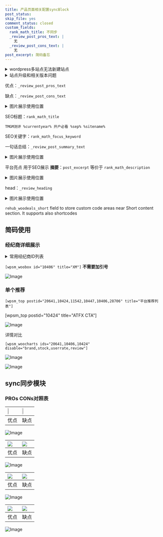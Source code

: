 ```yaml
---
title: 产品页面相关配置syncBlock
post_status: 
skip_file: yes
comment_status: closed
custom_fields:
  rank_math_title: 不同步
  _review_post_pros_text: |
    无
  _review_post_cons_text: |
    无
post_excerpt: 简码备忘
---
```

<details><summary>wordpress多站点无法新建站点</summary>

<li>和报错需要清理cookies一样的原因</li>
<li>wp-config.php里面<code>define( 'SUBDOMAIN_INSTALL', false );//子域名安装</code></li>
<li>新建子站点是用<code>define( 'SUBDOMAIN_INSTALL', true);//子域名安装</code> 完成以后，改成<code>false</code></li>
</details>

<details><summary>站点升级和相关版本问题</summary>

<p>wordpress：5.9.9
woocommerce：7.5.1
出现问题的地方：主题选项里面>><strong>Product layout >>compact style</strong></p>
<p>如何出现没有用过的字段 导致无法保存。先导出配置 然后进行修改，后面再次恢复即可。</p>
<p>出现部分字段无法显示时，需要返回默认布局后，对产品进行保存就好了。</p>
<p></p>
</details>

优点：`_review_post_pros_text`

缺点：`_review_post_cons_text`

<details><summary>图片展示使用位置</summary>

<img src="https://prod-files-secure.s3.us-west-2.amazonaws.com/39ed1227-6d7d-4570-be36-9ccd4a2c4241/f51d3d83-55d4-4bdf-9604-f37ec77ab556/Untitled.png?X-Amz-Algorithm=AWS4-HMAC-SHA256&X-Amz-Content-Sha256=UNSIGNED-PAYLOAD&X-Amz-Credential=ASIAZI2LB466267GLFRD%2F20250222%2Fus-west-2%2Fs3%2Faws4_request&X-Amz-Date=20250222T165518Z&X-Amz-Expires=3600&X-Amz-Security-Token=IQoJb3JpZ2luX2VjEMT%2F%2F%2F%2F%2F%2F%2F%2F%2F%2FwEaCXVzLXdlc3QtMiJHMEUCIQDQhAz8SGQNxt0cyjPKyUBFAsCQDW%2FvRGREBDakvKEa6QIgETStOMHLny60nD4FBc4s8IWcMdLLNHMOo4AyLhs3POAqiAQI7P%2F%2F%2F%2F%2F%2F%2F%2F%2F%2FARAAGgw2Mzc0MjMxODM4MDUiDNQI8O837o2zBOjFUyrcA8F0D%2FmFJFKo7qElcHuJyXcJ62Nf%2FjUnayKFkSRRq9BWKGPKvMsRz7%2Fl3an6e9Cthaa7p6mXZFu%2FfJWdQ6ffaPWZs6lUPxUBY3UA9caFINuJVQ5s7aSSrLpt7fFcYc71Gw2EJNH94G6fwCBRZdVF9xCYxuh%2B%2Bxu7NwoebiGnl%2FPIO4txADWgdOKZRtxKxo0CpKi8d6QfSTAzk4nuDpLC0%2B2QA7oETvKkeaWYSt6x4Xc1pW%2F%2BcWf3Ue3PZ1E2NCI0vRavDBbN5aFR%2FOnM9X8j%2F8OpIr0gyueelAv26b48rNv3fiMC9LK9%2FH%2BpsClFZuK9ZbZKZJ0fB18jkJfw%2BLi4M9y8TY7RA3bwmJTSlznB6zdcU206wROdpaqj%2F%2FyqoIep98LM7A47M8vC%2FH6VCVonWoHZfkp3LCQ0BfHWrqEg4JWDBB94E51JOn8YoyniurpAkltpSwrPh9AGx5HZptAq6hOVtAuAsdDwQG7Avs0yjANoDUKEKG6TUDj2eCKNns%2BrDyx6Nd%2FgFkqEXeEGniiJ7fIZJokD2vNCZOmtX9ID8tWMMwoCWDYhvF99hAt9HuqK%2BBC4FqGUxbkSq1VVPEuo3oBFYrkHIMEkNKSWnEqt%2FywMEOqwPTPmB6cN9PFQMNrm5r0GOqUBgBpj0CFRJwzPI3BI8B3xKmQMP4K8aII7%2FlaL7QEaH3c%2BIoO352l4Bw57VZWOxea4Q242yAWZVAg94F4uJNRxXwStXcrpHohVpBRgFGMDDwMZqOKtlmUjJ%2FSCh%2FKYJmTvNrzVJofIQyHMvb1yjR1zsvaW8I16iYfQWYIquq69Ai2bO7LCcZTyeaJpAecedykjY9kUJF361OIcVNKuIy9Xcns24JlW&X-Amz-Signature=89a41bb15ab2a392f69d12f1e8f6bfa0924c2bf0f0b6d8a1ffbf972c9c655e60&X-Amz-SignedHeaders=host&x-id=GetObject" alt="Image">
</details>

SEO标题：`rank_math_title`

`TMGM测评 %currentyear% 开户必看 %sep% %sitename%`

SEO关键字：`rank_math_focus_keyword`

一句话总结：`_review_post_summary_text`

<details><summary>图片展示使用位置</summary>

<img src="https://prod-files-secure.s3.us-west-2.amazonaws.com/39ed1227-6d7d-4570-be36-9ccd4a2c4241/4b96a922-296c-4f4e-8630-d1c870cbce01/Untitled.png?X-Amz-Algorithm=AWS4-HMAC-SHA256&X-Amz-Content-Sha256=UNSIGNED-PAYLOAD&X-Amz-Credential=ASIAZI2LB4663ESWEQ6F%2F20250222%2Fus-west-2%2Fs3%2Faws4_request&X-Amz-Date=20250222T165518Z&X-Amz-Expires=3600&X-Amz-Security-Token=IQoJb3JpZ2luX2VjEMT%2F%2F%2F%2F%2F%2F%2F%2F%2F%2FwEaCXVzLXdlc3QtMiJHMEUCIQDw642D7y719PuclwofaZ%2FOK0CM0TGcm5Yw%2F449gFfZXQIgDkOWon9h0Yg38c9BWDBWwJ7IEXdv40%2BfmasEgKc6ICgqiAQI7P%2F%2F%2F%2F%2F%2F%2F%2F%2F%2FARAAGgw2Mzc0MjMxODM4MDUiDHkrUjcM2KdY4c8dICrcAyxEiebvua5uy8QAgfOC42eIkrxz6v%2FI0vI8f76hKAsBD%2BNo1t2ghI6c5QvW1HLzYkuzmpfXGEx4G%2Fn23YuZtEfJfAZgP%2B3hsXhAYqOcogLBRIeGRQHTK8T9XAmkztxHSS%2BwmBFVUzCDvel8swM6b35RicNyrBKhohHKDe10BtleFbepX4YHuwOluXSfzQeRgo6I1KqmziWGdiqzjWQDQivdyNVaChhfLNWqr7BRRWXlsqmDJmMe63UmOOg%2BEcv3MBtiMy%2FQWiG%2F4q4HCkTuzk%2Bx2E7CcQZV1JkccEMYsMB5h89shZjWp21q%2BKYl7Nc0WRz3nacFgpA7MwHF2d3WLtBzHi3ZkSj%2Fa0GCvklbHvZ1pxfID4nstL5en0YEt4QygOkQwAbT8LBg0JpFAsCDIojHC2l%2FKUCCGKYJcGFOkmo%2BePE1bzpFXrmwmROeXg%2FObWS1csmUU6ABN9Kp6lswvkWNbvPsEvx%2Fav9HAVFpv2mnMAx0BFLJ8kzgCHwYmB5VQ2LMWiYb%2F92o0RSEREnI00Lq7FbGWCInhOVabepcx8elp0s%2FqIyLNvGlBIHsgmFnge2%2FG7T9sJ66vqHkHjIiOoG9v6eu%2BhMYe4%2B0J2QfIJbvMT9eGhpRO32WR%2FdRMJbm5r0GOqUBZyh1dXxdezdmFRE87UXh4c4TXLn7lKg7%2BvmDj16eDt1R%2F7SKgHOiLIXKLXKv%2FfltiF5Vmhqz9oxxtpLSIzn%2FzUH5neKV%2BE9oCUDQE5jQx6pDOltNs8VFV1Ot4SwApD2aYWj6xIiWnuCZKwkD5VzKq7cGgRW5zXEtI2cAnAKtGwu5KdGxTPGI7dzTKPWjKaY3eWGekigtUK%2FTi84ND0ReK3rcHB2c&X-Amz-Signature=ba586504a6b01e2f5ce93c6eb5e3376b7625a3bb3b2644baea5877fb77eeb16a&X-Amz-SignedHeaders=host&x-id=GetObject" alt="Image">
</details>

平台亮点 用于SEO展示 **摘要**：`post_excerpt`  等价于 `rank_math_description`

<details><summary>图片展示使用位置</summary>

<img src="https://prod-files-secure.s3.us-west-2.amazonaws.com/39ed1227-6d7d-4570-be36-9ccd4a2c4241/1ee11f63-b60a-4dfe-a7a7-d58ff23b5d88/Untitled.png?X-Amz-Algorithm=AWS4-HMAC-SHA256&X-Amz-Content-Sha256=UNSIGNED-PAYLOAD&X-Amz-Credential=ASIAZI2LB4665YOZOGEZ%2F20250222%2Fus-west-2%2Fs3%2Faws4_request&X-Amz-Date=20250222T165519Z&X-Amz-Expires=3600&X-Amz-Security-Token=IQoJb3JpZ2luX2VjEMT%2F%2F%2F%2F%2F%2F%2F%2F%2F%2FwEaCXVzLXdlc3QtMiJHMEUCIHiDtgsjpqQXAvxeNqKNBDNq5RdwG1WXMDAzQAkk6VxUAiEAunRDOsUH3f5jj87D8E05PT9C1ewHDp1tga5jHxCzoTIqiAQI7P%2F%2F%2F%2F%2F%2F%2F%2F%2F%2FARAAGgw2Mzc0MjMxODM4MDUiDLcXrXEIpx8rZtC9xyrcA2M65Svc159b2D2Yc8Kljf5dg9ENjN1Vz%2FVN0gFMpzxgCAsxCzluc7BjwR7yIrFXHpkYAwrOdAqdqmYhiF4d%2BaLoq1rSy1N4I4a07lXORmWgCAHPd0kPSWkex9NPFWrfyDc6Sho5LjUDu6T22rPRdBF%2FHxO3ry2eTGBBhvGlFDISxPpGkhL%2FTJU40txOLtgqsj0KI3sZf54yDVvur032LQINAa9jzHPiq5pOBXZ4JBa%2Fnb4wbOUNUjOj%2Bp5s5CtTPiNqwgVKgbiQwtXh5wivfDhy0%2BDWxD9lKuZXMy5M9LsVwkvUVBb5NMHw1XYQvj%2B%2FfWZabvhlBCph51VoPCc%2FqQ%2FAhY%2BAQSaGKxakV4jS9%2Bd4uG1fl%2F26ft0CiFz73kQLnwXYvbBhJQVDw5jwNsUQhOOwhZOVxmLrkEKFbwzLknetG3mMC5w685DjtJ5G1PYA15Uf6%2B3PbXO58dLWPBoZHLnyyHB4L12CLfd1pMij1I5YgGGYmQrA1Cf%2BOE2LdnrqSmxlr%2FTXslJXszBELubyoSCCrnBa%2Fs%2BbJdVsD%2F18vyk12em3AZJo1lGH0s1sruiZ6W9KLMqbiNiY44aOYWS%2B7Nx32phLDb8E%2F1SJ2Nsp6%2B4sTp9d1ExiDEXKtDj7MMnm5r0GOqUBXChsdNxmg8C53juN6jYCTkKQgdC7YuWy%2BgexCIxf%2ByXUZicghP19l04zwQXCuGtLgneaY3PPdoylbAh8pw0DFo7UWA3mNXkQ8kB%2BgJq84kZLmsy35dN7tQjso0yM3kzEKNVmAxaH2Ir%2BgBBSDI12221mLKCUh4MzlikkL8WMm1zTHVFiZa3cy%2Fi2cOCBp0f7dxL8wCS3gZyrPPxR6faLt2KRYzTA&X-Amz-Signature=4092bf90e774c31dd0cf634fcf55002ea740fd106902e8be514208f21ca0e2f9&X-Amz-SignedHeaders=host&x-id=GetObject" alt="Image">
<img src="https://prod-files-secure.s3.us-west-2.amazonaws.com/39ed1227-6d7d-4570-be36-9ccd4a2c4241/ad4118b5-78d8-4fbe-801e-3b29b5d99c01/Untitled.png?X-Amz-Algorithm=AWS4-HMAC-SHA256&X-Amz-Content-Sha256=UNSIGNED-PAYLOAD&X-Amz-Credential=ASIAZI2LB4665YOZOGEZ%2F20250222%2Fus-west-2%2Fs3%2Faws4_request&X-Amz-Date=20250222T165519Z&X-Amz-Expires=3600&X-Amz-Security-Token=IQoJb3JpZ2luX2VjEMT%2F%2F%2F%2F%2F%2F%2F%2F%2F%2FwEaCXVzLXdlc3QtMiJHMEUCIHiDtgsjpqQXAvxeNqKNBDNq5RdwG1WXMDAzQAkk6VxUAiEAunRDOsUH3f5jj87D8E05PT9C1ewHDp1tga5jHxCzoTIqiAQI7P%2F%2F%2F%2F%2F%2F%2F%2F%2F%2FARAAGgw2Mzc0MjMxODM4MDUiDLcXrXEIpx8rZtC9xyrcA2M65Svc159b2D2Yc8Kljf5dg9ENjN1Vz%2FVN0gFMpzxgCAsxCzluc7BjwR7yIrFXHpkYAwrOdAqdqmYhiF4d%2BaLoq1rSy1N4I4a07lXORmWgCAHPd0kPSWkex9NPFWrfyDc6Sho5LjUDu6T22rPRdBF%2FHxO3ry2eTGBBhvGlFDISxPpGkhL%2FTJU40txOLtgqsj0KI3sZf54yDVvur032LQINAa9jzHPiq5pOBXZ4JBa%2Fnb4wbOUNUjOj%2Bp5s5CtTPiNqwgVKgbiQwtXh5wivfDhy0%2BDWxD9lKuZXMy5M9LsVwkvUVBb5NMHw1XYQvj%2B%2FfWZabvhlBCph51VoPCc%2FqQ%2FAhY%2BAQSaGKxakV4jS9%2Bd4uG1fl%2F26ft0CiFz73kQLnwXYvbBhJQVDw5jwNsUQhOOwhZOVxmLrkEKFbwzLknetG3mMC5w685DjtJ5G1PYA15Uf6%2B3PbXO58dLWPBoZHLnyyHB4L12CLfd1pMij1I5YgGGYmQrA1Cf%2BOE2LdnrqSmxlr%2FTXslJXszBELubyoSCCrnBa%2Fs%2BbJdVsD%2F18vyk12em3AZJo1lGH0s1sruiZ6W9KLMqbiNiY44aOYWS%2B7Nx32phLDb8E%2F1SJ2Nsp6%2B4sTp9d1ExiDEXKtDj7MMnm5r0GOqUBXChsdNxmg8C53juN6jYCTkKQgdC7YuWy%2BgexCIxf%2ByXUZicghP19l04zwQXCuGtLgneaY3PPdoylbAh8pw0DFo7UWA3mNXkQ8kB%2BgJq84kZLmsy35dN7tQjso0yM3kzEKNVmAxaH2Ir%2BgBBSDI12221mLKCUh4MzlikkL8WMm1zTHVFiZa3cy%2Fi2cOCBp0f7dxL8wCS3gZyrPPxR6faLt2KRYzTA&X-Amz-Signature=3c130354bde6e81038c353f1d467a94d92b4afcf716395426b969ea49e5edd6c&X-Amz-SignedHeaders=host&x-id=GetObject" alt="Image">
<img src="https://prod-files-secure.s3.us-west-2.amazonaws.com/39ed1227-6d7d-4570-be36-9ccd4a2c4241/a38cf7c9-a79c-4b64-9e94-13589fe0758b/Untitled.png?X-Amz-Algorithm=AWS4-HMAC-SHA256&X-Amz-Content-Sha256=UNSIGNED-PAYLOAD&X-Amz-Credential=ASIAZI2LB4665YOZOGEZ%2F20250222%2Fus-west-2%2Fs3%2Faws4_request&X-Amz-Date=20250222T165519Z&X-Amz-Expires=3600&X-Amz-Security-Token=IQoJb3JpZ2luX2VjEMT%2F%2F%2F%2F%2F%2F%2F%2F%2F%2FwEaCXVzLXdlc3QtMiJHMEUCIHiDtgsjpqQXAvxeNqKNBDNq5RdwG1WXMDAzQAkk6VxUAiEAunRDOsUH3f5jj87D8E05PT9C1ewHDp1tga5jHxCzoTIqiAQI7P%2F%2F%2F%2F%2F%2F%2F%2F%2F%2FARAAGgw2Mzc0MjMxODM4MDUiDLcXrXEIpx8rZtC9xyrcA2M65Svc159b2D2Yc8Kljf5dg9ENjN1Vz%2FVN0gFMpzxgCAsxCzluc7BjwR7yIrFXHpkYAwrOdAqdqmYhiF4d%2BaLoq1rSy1N4I4a07lXORmWgCAHPd0kPSWkex9NPFWrfyDc6Sho5LjUDu6T22rPRdBF%2FHxO3ry2eTGBBhvGlFDISxPpGkhL%2FTJU40txOLtgqsj0KI3sZf54yDVvur032LQINAa9jzHPiq5pOBXZ4JBa%2Fnb4wbOUNUjOj%2Bp5s5CtTPiNqwgVKgbiQwtXh5wivfDhy0%2BDWxD9lKuZXMy5M9LsVwkvUVBb5NMHw1XYQvj%2B%2FfWZabvhlBCph51VoPCc%2FqQ%2FAhY%2BAQSaGKxakV4jS9%2Bd4uG1fl%2F26ft0CiFz73kQLnwXYvbBhJQVDw5jwNsUQhOOwhZOVxmLrkEKFbwzLknetG3mMC5w685DjtJ5G1PYA15Uf6%2B3PbXO58dLWPBoZHLnyyHB4L12CLfd1pMij1I5YgGGYmQrA1Cf%2BOE2LdnrqSmxlr%2FTXslJXszBELubyoSCCrnBa%2Fs%2BbJdVsD%2F18vyk12em3AZJo1lGH0s1sruiZ6W9KLMqbiNiY44aOYWS%2B7Nx32phLDb8E%2F1SJ2Nsp6%2B4sTp9d1ExiDEXKtDj7MMnm5r0GOqUBXChsdNxmg8C53juN6jYCTkKQgdC7YuWy%2BgexCIxf%2ByXUZicghP19l04zwQXCuGtLgneaY3PPdoylbAh8pw0DFo7UWA3mNXkQ8kB%2BgJq84kZLmsy35dN7tQjso0yM3kzEKNVmAxaH2Ir%2BgBBSDI12221mLKCUh4MzlikkL8WMm1zTHVFiZa3cy%2Fi2cOCBp0f7dxL8wCS3gZyrPPxR6faLt2KRYzTA&X-Amz-Signature=b5b22f332457b753abe09dc1930318ea2f80068ef12d6d722ff72d75e8b736e0&X-Amz-SignedHeaders=host&x-id=GetObject" alt="Image">
<img src="https://prod-files-secure.s3.us-west-2.amazonaws.com/39ed1227-6d7d-4570-be36-9ccd4a2c4241/7da6fc1e-d2ac-42ae-8c75-cb5749aa18f6/Untitled.png?X-Amz-Algorithm=AWS4-HMAC-SHA256&X-Amz-Content-Sha256=UNSIGNED-PAYLOAD&X-Amz-Credential=ASIAZI2LB4665YOZOGEZ%2F20250222%2Fus-west-2%2Fs3%2Faws4_request&X-Amz-Date=20250222T165519Z&X-Amz-Expires=3600&X-Amz-Security-Token=IQoJb3JpZ2luX2VjEMT%2F%2F%2F%2F%2F%2F%2F%2F%2F%2FwEaCXVzLXdlc3QtMiJHMEUCIHiDtgsjpqQXAvxeNqKNBDNq5RdwG1WXMDAzQAkk6VxUAiEAunRDOsUH3f5jj87D8E05PT9C1ewHDp1tga5jHxCzoTIqiAQI7P%2F%2F%2F%2F%2F%2F%2F%2F%2F%2FARAAGgw2Mzc0MjMxODM4MDUiDLcXrXEIpx8rZtC9xyrcA2M65Svc159b2D2Yc8Kljf5dg9ENjN1Vz%2FVN0gFMpzxgCAsxCzluc7BjwR7yIrFXHpkYAwrOdAqdqmYhiF4d%2BaLoq1rSy1N4I4a07lXORmWgCAHPd0kPSWkex9NPFWrfyDc6Sho5LjUDu6T22rPRdBF%2FHxO3ry2eTGBBhvGlFDISxPpGkhL%2FTJU40txOLtgqsj0KI3sZf54yDVvur032LQINAa9jzHPiq5pOBXZ4JBa%2Fnb4wbOUNUjOj%2Bp5s5CtTPiNqwgVKgbiQwtXh5wivfDhy0%2BDWxD9lKuZXMy5M9LsVwkvUVBb5NMHw1XYQvj%2B%2FfWZabvhlBCph51VoPCc%2FqQ%2FAhY%2BAQSaGKxakV4jS9%2Bd4uG1fl%2F26ft0CiFz73kQLnwXYvbBhJQVDw5jwNsUQhOOwhZOVxmLrkEKFbwzLknetG3mMC5w685DjtJ5G1PYA15Uf6%2B3PbXO58dLWPBoZHLnyyHB4L12CLfd1pMij1I5YgGGYmQrA1Cf%2BOE2LdnrqSmxlr%2FTXslJXszBELubyoSCCrnBa%2Fs%2BbJdVsD%2F18vyk12em3AZJo1lGH0s1sruiZ6W9KLMqbiNiY44aOYWS%2B7Nx32phLDb8E%2F1SJ2Nsp6%2B4sTp9d1ExiDEXKtDj7MMnm5r0GOqUBXChsdNxmg8C53juN6jYCTkKQgdC7YuWy%2BgexCIxf%2ByXUZicghP19l04zwQXCuGtLgneaY3PPdoylbAh8pw0DFo7UWA3mNXkQ8kB%2BgJq84kZLmsy35dN7tQjso0yM3kzEKNVmAxaH2Ir%2BgBBSDI12221mLKCUh4MzlikkL8WMm1zTHVFiZa3cy%2Fi2cOCBp0f7dxL8wCS3gZyrPPxR6faLt2KRYzTA&X-Amz-Signature=2eef5df23baa5dde521c232f0941e34033ab8987b3fa8038fc1f7881ce0ea9fc&X-Amz-SignedHeaders=host&x-id=GetObject" alt="Image">
<img src="https://prod-files-secure.s3.us-west-2.amazonaws.com/39ed1227-6d7d-4570-be36-9ccd4a2c4241/7e97f40a-eaee-47f5-b2f9-475f96808fa7/Untitled.png?X-Amz-Algorithm=AWS4-HMAC-SHA256&X-Amz-Content-Sha256=UNSIGNED-PAYLOAD&X-Amz-Credential=ASIAZI2LB4665YOZOGEZ%2F20250222%2Fus-west-2%2Fs3%2Faws4_request&X-Amz-Date=20250222T165519Z&X-Amz-Expires=3600&X-Amz-Security-Token=IQoJb3JpZ2luX2VjEMT%2F%2F%2F%2F%2F%2F%2F%2F%2F%2FwEaCXVzLXdlc3QtMiJHMEUCIHiDtgsjpqQXAvxeNqKNBDNq5RdwG1WXMDAzQAkk6VxUAiEAunRDOsUH3f5jj87D8E05PT9C1ewHDp1tga5jHxCzoTIqiAQI7P%2F%2F%2F%2F%2F%2F%2F%2F%2F%2FARAAGgw2Mzc0MjMxODM4MDUiDLcXrXEIpx8rZtC9xyrcA2M65Svc159b2D2Yc8Kljf5dg9ENjN1Vz%2FVN0gFMpzxgCAsxCzluc7BjwR7yIrFXHpkYAwrOdAqdqmYhiF4d%2BaLoq1rSy1N4I4a07lXORmWgCAHPd0kPSWkex9NPFWrfyDc6Sho5LjUDu6T22rPRdBF%2FHxO3ry2eTGBBhvGlFDISxPpGkhL%2FTJU40txOLtgqsj0KI3sZf54yDVvur032LQINAa9jzHPiq5pOBXZ4JBa%2Fnb4wbOUNUjOj%2Bp5s5CtTPiNqwgVKgbiQwtXh5wivfDhy0%2BDWxD9lKuZXMy5M9LsVwkvUVBb5NMHw1XYQvj%2B%2FfWZabvhlBCph51VoPCc%2FqQ%2FAhY%2BAQSaGKxakV4jS9%2Bd4uG1fl%2F26ft0CiFz73kQLnwXYvbBhJQVDw5jwNsUQhOOwhZOVxmLrkEKFbwzLknetG3mMC5w685DjtJ5G1PYA15Uf6%2B3PbXO58dLWPBoZHLnyyHB4L12CLfd1pMij1I5YgGGYmQrA1Cf%2BOE2LdnrqSmxlr%2FTXslJXszBELubyoSCCrnBa%2Fs%2BbJdVsD%2F18vyk12em3AZJo1lGH0s1sruiZ6W9KLMqbiNiY44aOYWS%2B7Nx32phLDb8E%2F1SJ2Nsp6%2B4sTp9d1ExiDEXKtDj7MMnm5r0GOqUBXChsdNxmg8C53juN6jYCTkKQgdC7YuWy%2BgexCIxf%2ByXUZicghP19l04zwQXCuGtLgneaY3PPdoylbAh8pw0DFo7UWA3mNXkQ8kB%2BgJq84kZLmsy35dN7tQjso0yM3kzEKNVmAxaH2Ir%2BgBBSDI12221mLKCUh4MzlikkL8WMm1zTHVFiZa3cy%2Fi2cOCBp0f7dxL8wCS3gZyrPPxR6faLt2KRYzTA&X-Amz-Signature=de723ab4b3faea06f1a09e0556c253bc94866d31b727430d9fe7e6d88dd44efe&X-Amz-SignedHeaders=host&x-id=GetObject" alt="Image">
</details>

head：`_review_heading`

<details><summary>图片展示使用位置</summary>

<img src="https://prod-files-secure.s3.us-west-2.amazonaws.com/39ed1227-6d7d-4570-be36-9ccd4a2c4241/3a4650ad-9887-415c-889a-edd51fa54f27/Untitled.png?X-Amz-Algorithm=AWS4-HMAC-SHA256&X-Amz-Content-Sha256=UNSIGNED-PAYLOAD&X-Amz-Credential=ASIAZI2LB46653VFDYM6%2F20250222%2Fus-west-2%2Fs3%2Faws4_request&X-Amz-Date=20250222T165519Z&X-Amz-Expires=3600&X-Amz-Security-Token=IQoJb3JpZ2luX2VjEMT%2F%2F%2F%2F%2F%2F%2F%2F%2F%2FwEaCXVzLXdlc3QtMiJGMEQCIFQB27xHL2KOglT%2BPG5pyRGvNEn%2FLW95PW4yLnwHia08AiBpZ7JgV9I7qR6yMwg2LFtniKjlUcgX8DYX2b28x6tZDSqIBAjs%2F%2F%2F%2F%2F%2F%2F%2F%2F%2F8BEAAaDDYzNzQyMzE4MzgwNSIM85%2F%2F%2FDje6nHi30LxKtwDY8y5qGLbabSFINNQIAp6VYa9fojeRitFm4XFpsByBLuEZ%2FSAqR%2BVFYQkuglJ%2BxteFpOQ%2F4eaSmbRYeY%2F7%2Boq15rJUISNx35PYDssgPi9vqc7nBXn6k8ocQC1FFMpK4sFMc7emungp6kQbVXoDpZuzlNoF4D8BpcWocSGvDgJ47kHl4JyviuOYXRljl69RTbqb1vQm5JBV0KT16z1ggqmULTOpkQzFDOWc%2BXB2XlSKB1xZIz%2FAJIbBTTeOQs5H9XXG17XH7Ohealdp6%2FOndlIuo2LP%2F4Bn4lUcrK9a2tv8d0V9R0Elc3U%2FtwVK0C%2BT8OIRZRFN3nL8J9YRXa%2BgIQJLRSlFy1MejkxRWxyZ7fTh2x4WeggucVxNcCTdjID6b86UUnc6KJXwwfhbS%2F9AZ%2BaMOl11wwEossTzSuqat5yMpFkn8zpuwENsoDXjrPLQTJ%2BvX7NuUzwLm1UbQr6zNTuZmXmpq0bAjXH7kA4LWUd642k0Fol8PNUDGtMoK%2Bdxn3lU7qNNJdc2HmH1OahY3lbiBQtuPfTF9aOgvV4dYKgpU62BGwcGm4ER%2BFev0c3GvQ%2FEc8dh3j7TtcmYgycApBWSRcXHUDalaG5BHvVcrYPbFrpv9QorZ%2F1ETGpGYsw2ejmvQY6pgHqwFv99nbr1P8C%2FyWUqlzDDQuwcUl0U5TPMTNg0DmEAjxfct%2BgMEFSprVGIFNXN1Q0fONG6jteU5ZGLmcaz41yCjZKxb7E9IBlonTcCK%2FHwdC0BfDmhLe7YvLhWT1ey1C2U3Vj6jKxUNXeMSJ8wsedhbbysFqFUAhIwO%2Bjej7kRPN4%2B8zvXH5KNUJ1j%2BKmVx7o7kwIgBitfsR2r6hsq09dFqg8WlaP&X-Amz-Signature=cdbf8c70b8d07d3c8701062955a1395593b77b454015f95d580994f3fabdd4af&X-Amz-SignedHeaders=host&x-id=GetObject" alt="Image">
</details>

`rehub_woodeals_short`	field to store custom code areas near Short content section. It supports also shortcodes



## 简码使用

### 经纪商详细展示

<details><summary>常用经纪商ID列表</summary>

<pre><code class="php">嘉盛 ===> 20641  [wpsm_woobox id="20641" title="嘉盛"]
易信easymarkets ===> 11542  [wpsm_woobox id="11542" title="易信easymarkets"]
ATFX外汇 ===> 10424  [wpsm_woobox id="10424" title="ATFX"]
XM ===> 10406  [wpsm_woobox id="10406" title="XM"]
TMGM ===> 29622  [wpsm_woobox id="29622" title="TMGM"]
HYCM ===> 10447  [wpsm_woobox id="10447" title="HYCM"]
fpmarkets澳福外汇 ===> 20639  [wpsm_woobox id="20639" title="fpmarkets澳福外汇"]</code></pre>
</details>

`[wpsm_woobox id="10406" title="XM"]` **不需要加引号**

![Image](https://prod-files-secure.s3.us-west-2.amazonaws.com/39ed1227-6d7d-4570-be36-9ccd4a2c4241/4f898f9d-0fa7-4e43-acd3-ac6bc7be575a/Untitled.png?X-Amz-Algorithm=AWS4-HMAC-SHA256&X-Amz-Content-Sha256=UNSIGNED-PAYLOAD&X-Amz-Credential=ASIAZI2LB466WRTCEGKO%2F20250222%2Fus-west-2%2Fs3%2Faws4_request&X-Amz-Date=20250222T165517Z&X-Amz-Expires=3600&X-Amz-Security-Token=IQoJb3JpZ2luX2VjEMP%2F%2F%2F%2F%2F%2F%2F%2F%2F%2FwEaCXVzLXdlc3QtMiJGMEQCIC3L6Jd%2BZr49UkuMxBdGvHdZVY%2F9U%2FlB6N%2BfDSpae3ErAiAHCaHg2OVfIoLKhbtgVoxhyUHdLl9U3kDpddoEvH9n0iqIBAjs%2F%2F%2F%2F%2F%2F%2F%2F%2F%2F8BEAAaDDYzNzQyMzE4MzgwNSIMV7wOGdigatCYarD0KtwDBTygilVkA6scvDvC5M9ko0GL%2FK3%2FSU2eLEQoXXuIaAUv6f5L7KxSRq1%2BVgwd9zlUBLjxJpA5SsV17SxtvcJxyWnMJr5PG%2FwXn68ENT2BLnhwJMcZwJXFUB6C7O2FvQ%2F0vjsv1%2B959jTQvD4UDX9R8wK%2FAG3SbXTQApuDxtv1kJprIoS88f1ZxstrVBp3hedhj22D9np2lAXU%2FiAkG3GnQfRYgy6vPBghR6rEEMwS3199ddC3HMc%2Bv7w9HifzxWdLlhXiyEcQ3iRe3rUvid0fvfdKVFgon0p3WL%2FJWf5zSR3xvjCHV75kJrMTr6XO8GH6%2FRllXGDuVB6EyXEWa9TJqLsqixvCksyPI8gXM2WrWTN7cEm4nlOo88rW%2FGHK%2FYA5C40Al9S9l4ig95i1Sx8KB0bvThIqnbqJqu1Lbhj0Z22nXGQOA6lioTTXBo9e6R2wkjadnoxmtQiJ3zrKhvRnpplbFT82AyTl3%2F3Ig9fGHllu31pG8iC8n4luF94sLi4PZf9ip7GBjRnt4x6558CgMrY1gc2Pr67U53BkYPuhwxhhXkMKWXE2gP8mWPfYEuFQI3%2Fvx6VkhxBPdAKEUnx1oB5Ivd24HW6fhNssUvgbEXXfuUwbbFf7u%2Bkn%2FWEw1uPmvQY6pgHdFOwS1HrZWiQRORwMTHCR8Q%2FPlU48Ql%2F9knN1c9nbqHuXYldMaBnoHW%2BIC3J2C6vKp%2FpbsoLj2C1Cwlbueb0oFnqfLbPYlP%2Frqp8tBSPx2e%2F1VYi3lyknJJnZkikESS19YU5ImYV1l7i3DTCQe7BkNBEQ%2B2D10A8iKGI5%2BvTMaBwvvJdjtKT0zvEHKfxh7TD7mJKgSVVHg2JyTwvIqxECubwge4ew&X-Amz-Signature=ec0189972c78c3c01b27f44fc7762535e4af2c91c1a48083911834ac5af67b68&X-Amz-SignedHeaders=host&x-id=GetObject)

### 单个推荐
`[wpsm_top postid="20641,10424,11542,10447,10406,28706" title="平台推荐列表"]`

[wpsm_top postid="10424" title="ATFX CTA"]

![Image](https://prod-files-secure.s3.us-west-2.amazonaws.com/39ed1227-6d7d-4570-be36-9ccd4a2c4241/5ac620dc-51a8-48b6-b55d-91f47299193c/Untitled.png?X-Amz-Algorithm=AWS4-HMAC-SHA256&X-Amz-Content-Sha256=UNSIGNED-PAYLOAD&X-Amz-Credential=ASIAZI2LB466WRTCEGKO%2F20250222%2Fus-west-2%2Fs3%2Faws4_request&X-Amz-Date=20250222T165517Z&X-Amz-Expires=3600&X-Amz-Security-Token=IQoJb3JpZ2luX2VjEMP%2F%2F%2F%2F%2F%2F%2F%2F%2F%2FwEaCXVzLXdlc3QtMiJGMEQCIC3L6Jd%2BZr49UkuMxBdGvHdZVY%2F9U%2FlB6N%2BfDSpae3ErAiAHCaHg2OVfIoLKhbtgVoxhyUHdLl9U3kDpddoEvH9n0iqIBAjs%2F%2F%2F%2F%2F%2F%2F%2F%2F%2F8BEAAaDDYzNzQyMzE4MzgwNSIMV7wOGdigatCYarD0KtwDBTygilVkA6scvDvC5M9ko0GL%2FK3%2FSU2eLEQoXXuIaAUv6f5L7KxSRq1%2BVgwd9zlUBLjxJpA5SsV17SxtvcJxyWnMJr5PG%2FwXn68ENT2BLnhwJMcZwJXFUB6C7O2FvQ%2F0vjsv1%2B959jTQvD4UDX9R8wK%2FAG3SbXTQApuDxtv1kJprIoS88f1ZxstrVBp3hedhj22D9np2lAXU%2FiAkG3GnQfRYgy6vPBghR6rEEMwS3199ddC3HMc%2Bv7w9HifzxWdLlhXiyEcQ3iRe3rUvid0fvfdKVFgon0p3WL%2FJWf5zSR3xvjCHV75kJrMTr6XO8GH6%2FRllXGDuVB6EyXEWa9TJqLsqixvCksyPI8gXM2WrWTN7cEm4nlOo88rW%2FGHK%2FYA5C40Al9S9l4ig95i1Sx8KB0bvThIqnbqJqu1Lbhj0Z22nXGQOA6lioTTXBo9e6R2wkjadnoxmtQiJ3zrKhvRnpplbFT82AyTl3%2F3Ig9fGHllu31pG8iC8n4luF94sLi4PZf9ip7GBjRnt4x6558CgMrY1gc2Pr67U53BkYPuhwxhhXkMKWXE2gP8mWPfYEuFQI3%2Fvx6VkhxBPdAKEUnx1oB5Ivd24HW6fhNssUvgbEXXfuUwbbFf7u%2Bkn%2FWEw1uPmvQY6pgHdFOwS1HrZWiQRORwMTHCR8Q%2FPlU48Ql%2F9knN1c9nbqHuXYldMaBnoHW%2BIC3J2C6vKp%2FpbsoLj2C1Cwlbueb0oFnqfLbPYlP%2Frqp8tBSPx2e%2F1VYi3lyknJJnZkikESS19YU5ImYV1l7i3DTCQe7BkNBEQ%2B2D10A8iKGI5%2BvTMaBwvvJdjtKT0zvEHKfxh7TD7mJKgSVVHg2JyTwvIqxECubwge4ew&X-Amz-Signature=5335f2817c4b981d04a7433e5817c50cb64dd2c3d838c9446b4f72a17b2b0daf&X-Amz-SignedHeaders=host&x-id=GetObject)

详情对比

`[wpsm_woocharts ids="20641,10406,10424" disable="brand,stock,userrate,review"]`

![Image](https://prod-files-secure.s3.us-west-2.amazonaws.com/39ed1227-6d7d-4570-be36-9ccd4a2c4241/bf3ba45f-b9f3-4295-8aef-b4a495fd25f4/Untitled.png?X-Amz-Algorithm=AWS4-HMAC-SHA256&X-Amz-Content-Sha256=UNSIGNED-PAYLOAD&X-Amz-Credential=ASIAZI2LB466WRTCEGKO%2F20250222%2Fus-west-2%2Fs3%2Faws4_request&X-Amz-Date=20250222T165517Z&X-Amz-Expires=3600&X-Amz-Security-Token=IQoJb3JpZ2luX2VjEMP%2F%2F%2F%2F%2F%2F%2F%2F%2F%2FwEaCXVzLXdlc3QtMiJGMEQCIC3L6Jd%2BZr49UkuMxBdGvHdZVY%2F9U%2FlB6N%2BfDSpae3ErAiAHCaHg2OVfIoLKhbtgVoxhyUHdLl9U3kDpddoEvH9n0iqIBAjs%2F%2F%2F%2F%2F%2F%2F%2F%2F%2F8BEAAaDDYzNzQyMzE4MzgwNSIMV7wOGdigatCYarD0KtwDBTygilVkA6scvDvC5M9ko0GL%2FK3%2FSU2eLEQoXXuIaAUv6f5L7KxSRq1%2BVgwd9zlUBLjxJpA5SsV17SxtvcJxyWnMJr5PG%2FwXn68ENT2BLnhwJMcZwJXFUB6C7O2FvQ%2F0vjsv1%2B959jTQvD4UDX9R8wK%2FAG3SbXTQApuDxtv1kJprIoS88f1ZxstrVBp3hedhj22D9np2lAXU%2FiAkG3GnQfRYgy6vPBghR6rEEMwS3199ddC3HMc%2Bv7w9HifzxWdLlhXiyEcQ3iRe3rUvid0fvfdKVFgon0p3WL%2FJWf5zSR3xvjCHV75kJrMTr6XO8GH6%2FRllXGDuVB6EyXEWa9TJqLsqixvCksyPI8gXM2WrWTN7cEm4nlOo88rW%2FGHK%2FYA5C40Al9S9l4ig95i1Sx8KB0bvThIqnbqJqu1Lbhj0Z22nXGQOA6lioTTXBo9e6R2wkjadnoxmtQiJ3zrKhvRnpplbFT82AyTl3%2F3Ig9fGHllu31pG8iC8n4luF94sLi4PZf9ip7GBjRnt4x6558CgMrY1gc2Pr67U53BkYPuhwxhhXkMKWXE2gP8mWPfYEuFQI3%2Fvx6VkhxBPdAKEUnx1oB5Ivd24HW6fhNssUvgbEXXfuUwbbFf7u%2Bkn%2FWEw1uPmvQY6pgHdFOwS1HrZWiQRORwMTHCR8Q%2FPlU48Ql%2F9knN1c9nbqHuXYldMaBnoHW%2BIC3J2C6vKp%2FpbsoLj2C1Cwlbueb0oFnqfLbPYlP%2Frqp8tBSPx2e%2F1VYi3lyknJJnZkikESS19YU5ImYV1l7i3DTCQe7BkNBEQ%2B2D10A8iKGI5%2BvTMaBwvvJdjtKT0zvEHKfxh7TD7mJKgSVVHg2JyTwvIqxECubwge4ew&X-Amz-Signature=ac0eabd46edc41716d10fe2b90cda51c740a9f65260e02a61b65ec943b75109b&X-Amz-SignedHeaders=host&x-id=GetObject)

![Image](https://prod-files-secure.s3.us-west-2.amazonaws.com/39ed1227-6d7d-4570-be36-9ccd4a2c4241/30bc56ef-f383-4b48-9768-2ebc9e436ec0/Untitled.png?X-Amz-Algorithm=AWS4-HMAC-SHA256&X-Amz-Content-Sha256=UNSIGNED-PAYLOAD&X-Amz-Credential=ASIAZI2LB466WRTCEGKO%2F20250222%2Fus-west-2%2Fs3%2Faws4_request&X-Amz-Date=20250222T165517Z&X-Amz-Expires=3600&X-Amz-Security-Token=IQoJb3JpZ2luX2VjEMP%2F%2F%2F%2F%2F%2F%2F%2F%2F%2FwEaCXVzLXdlc3QtMiJGMEQCIC3L6Jd%2BZr49UkuMxBdGvHdZVY%2F9U%2FlB6N%2BfDSpae3ErAiAHCaHg2OVfIoLKhbtgVoxhyUHdLl9U3kDpddoEvH9n0iqIBAjs%2F%2F%2F%2F%2F%2F%2F%2F%2F%2F8BEAAaDDYzNzQyMzE4MzgwNSIMV7wOGdigatCYarD0KtwDBTygilVkA6scvDvC5M9ko0GL%2FK3%2FSU2eLEQoXXuIaAUv6f5L7KxSRq1%2BVgwd9zlUBLjxJpA5SsV17SxtvcJxyWnMJr5PG%2FwXn68ENT2BLnhwJMcZwJXFUB6C7O2FvQ%2F0vjsv1%2B959jTQvD4UDX9R8wK%2FAG3SbXTQApuDxtv1kJprIoS88f1ZxstrVBp3hedhj22D9np2lAXU%2FiAkG3GnQfRYgy6vPBghR6rEEMwS3199ddC3HMc%2Bv7w9HifzxWdLlhXiyEcQ3iRe3rUvid0fvfdKVFgon0p3WL%2FJWf5zSR3xvjCHV75kJrMTr6XO8GH6%2FRllXGDuVB6EyXEWa9TJqLsqixvCksyPI8gXM2WrWTN7cEm4nlOo88rW%2FGHK%2FYA5C40Al9S9l4ig95i1Sx8KB0bvThIqnbqJqu1Lbhj0Z22nXGQOA6lioTTXBo9e6R2wkjadnoxmtQiJ3zrKhvRnpplbFT82AyTl3%2F3Ig9fGHllu31pG8iC8n4luF94sLi4PZf9ip7GBjRnt4x6558CgMrY1gc2Pr67U53BkYPuhwxhhXkMKWXE2gP8mWPfYEuFQI3%2Fvx6VkhxBPdAKEUnx1oB5Ivd24HW6fhNssUvgbEXXfuUwbbFf7u%2Bkn%2FWEw1uPmvQY6pgHdFOwS1HrZWiQRORwMTHCR8Q%2FPlU48Ql%2F9knN1c9nbqHuXYldMaBnoHW%2BIC3J2C6vKp%2FpbsoLj2C1Cwlbueb0oFnqfLbPYlP%2Frqp8tBSPx2e%2F1VYi3lyknJJnZkikESS19YU5ImYV1l7i3DTCQe7BkNBEQ%2B2D10A8iKGI5%2BvTMaBwvvJdjtKT0zvEHKfxh7TD7mJKgSVVHg2JyTwvIqxECubwge4ew&X-Amz-Signature=ecc8a30f8965bcbcf072977912bff376d2394b985ba0381420bab3395d27878d&X-Amz-SignedHeaders=host&x-id=GetObject)

## sync同步模块

### PROs CONs对照表

| <img src="https://cdn.ifttt.fun/gh/jarlin8/OSS@main/icons/customize/pros.svg" height="auto" width="37.3%"> | <img src="https://cdn.ifttt.fun/gh/jarlin8/OSS@main/icons/customize/cons.svg" height="auto" width="28.8%"> |
| :--- | :--- |
| 优点 | 缺点 |

![Image](https://prod-files-secure.s3.us-west-2.amazonaws.com/39ed1227-6d7d-4570-be36-9ccd4a2c4241/8742b755-dfb5-4004-9a5f-d6e561664bd8/Untitled.png?X-Amz-Algorithm=AWS4-HMAC-SHA256&X-Amz-Content-Sha256=UNSIGNED-PAYLOAD&X-Amz-Credential=ASIAZI2LB466WRTCEGKO%2F20250222%2Fus-west-2%2Fs3%2Faws4_request&X-Amz-Date=20250222T165517Z&X-Amz-Expires=3600&X-Amz-Security-Token=IQoJb3JpZ2luX2VjEMP%2F%2F%2F%2F%2F%2F%2F%2F%2F%2FwEaCXVzLXdlc3QtMiJGMEQCIC3L6Jd%2BZr49UkuMxBdGvHdZVY%2F9U%2FlB6N%2BfDSpae3ErAiAHCaHg2OVfIoLKhbtgVoxhyUHdLl9U3kDpddoEvH9n0iqIBAjs%2F%2F%2F%2F%2F%2F%2F%2F%2F%2F8BEAAaDDYzNzQyMzE4MzgwNSIMV7wOGdigatCYarD0KtwDBTygilVkA6scvDvC5M9ko0GL%2FK3%2FSU2eLEQoXXuIaAUv6f5L7KxSRq1%2BVgwd9zlUBLjxJpA5SsV17SxtvcJxyWnMJr5PG%2FwXn68ENT2BLnhwJMcZwJXFUB6C7O2FvQ%2F0vjsv1%2B959jTQvD4UDX9R8wK%2FAG3SbXTQApuDxtv1kJprIoS88f1ZxstrVBp3hedhj22D9np2lAXU%2FiAkG3GnQfRYgy6vPBghR6rEEMwS3199ddC3HMc%2Bv7w9HifzxWdLlhXiyEcQ3iRe3rUvid0fvfdKVFgon0p3WL%2FJWf5zSR3xvjCHV75kJrMTr6XO8GH6%2FRllXGDuVB6EyXEWa9TJqLsqixvCksyPI8gXM2WrWTN7cEm4nlOo88rW%2FGHK%2FYA5C40Al9S9l4ig95i1Sx8KB0bvThIqnbqJqu1Lbhj0Z22nXGQOA6lioTTXBo9e6R2wkjadnoxmtQiJ3zrKhvRnpplbFT82AyTl3%2F3Ig9fGHllu31pG8iC8n4luF94sLi4PZf9ip7GBjRnt4x6558CgMrY1gc2Pr67U53BkYPuhwxhhXkMKWXE2gP8mWPfYEuFQI3%2Fvx6VkhxBPdAKEUnx1oB5Ivd24HW6fhNssUvgbEXXfuUwbbFf7u%2Bkn%2FWEw1uPmvQY6pgHdFOwS1HrZWiQRORwMTHCR8Q%2FPlU48Ql%2F9knN1c9nbqHuXYldMaBnoHW%2BIC3J2C6vKp%2FpbsoLj2C1Cwlbueb0oFnqfLbPYlP%2Frqp8tBSPx2e%2F1VYi3lyknJJnZkikESS19YU5ImYV1l7i3DTCQe7BkNBEQ%2B2D10A8iKGI5%2BvTMaBwvvJdjtKT0zvEHKfxh7TD7mJKgSVVHg2JyTwvIqxECubwge4ew&X-Amz-Signature=c7ef9c9008d87c8ddc4115b76137249effa9f237e2dbd7821a42418f19f50c78&X-Amz-SignedHeaders=host&x-id=GetObject)

| <img src="https://cdn.ifttt.fun/gh/jarlin8/OSS@main/icons/customize/pros1.svg" height="auto"> | <img src="https://cdn.ifttt.fun/gh/jarlin8/OSS@main/icons/customize/cons1.svg" height="auto"> |
| :--- | :--- |
| 优点 | 缺点 |

![Image](https://prod-files-secure.s3.us-west-2.amazonaws.com/39ed1227-6d7d-4570-be36-9ccd4a2c4241/806358f8-c9c4-4e17-bb35-c6c76a5397a5/Untitled.png?X-Amz-Algorithm=AWS4-HMAC-SHA256&X-Amz-Content-Sha256=UNSIGNED-PAYLOAD&X-Amz-Credential=ASIAZI2LB466WRTCEGKO%2F20250222%2Fus-west-2%2Fs3%2Faws4_request&X-Amz-Date=20250222T165517Z&X-Amz-Expires=3600&X-Amz-Security-Token=IQoJb3JpZ2luX2VjEMP%2F%2F%2F%2F%2F%2F%2F%2F%2F%2FwEaCXVzLXdlc3QtMiJGMEQCIC3L6Jd%2BZr49UkuMxBdGvHdZVY%2F9U%2FlB6N%2BfDSpae3ErAiAHCaHg2OVfIoLKhbtgVoxhyUHdLl9U3kDpddoEvH9n0iqIBAjs%2F%2F%2F%2F%2F%2F%2F%2F%2F%2F8BEAAaDDYzNzQyMzE4MzgwNSIMV7wOGdigatCYarD0KtwDBTygilVkA6scvDvC5M9ko0GL%2FK3%2FSU2eLEQoXXuIaAUv6f5L7KxSRq1%2BVgwd9zlUBLjxJpA5SsV17SxtvcJxyWnMJr5PG%2FwXn68ENT2BLnhwJMcZwJXFUB6C7O2FvQ%2F0vjsv1%2B959jTQvD4UDX9R8wK%2FAG3SbXTQApuDxtv1kJprIoS88f1ZxstrVBp3hedhj22D9np2lAXU%2FiAkG3GnQfRYgy6vPBghR6rEEMwS3199ddC3HMc%2Bv7w9HifzxWdLlhXiyEcQ3iRe3rUvid0fvfdKVFgon0p3WL%2FJWf5zSR3xvjCHV75kJrMTr6XO8GH6%2FRllXGDuVB6EyXEWa9TJqLsqixvCksyPI8gXM2WrWTN7cEm4nlOo88rW%2FGHK%2FYA5C40Al9S9l4ig95i1Sx8KB0bvThIqnbqJqu1Lbhj0Z22nXGQOA6lioTTXBo9e6R2wkjadnoxmtQiJ3zrKhvRnpplbFT82AyTl3%2F3Ig9fGHllu31pG8iC8n4luF94sLi4PZf9ip7GBjRnt4x6558CgMrY1gc2Pr67U53BkYPuhwxhhXkMKWXE2gP8mWPfYEuFQI3%2Fvx6VkhxBPdAKEUnx1oB5Ivd24HW6fhNssUvgbEXXfuUwbbFf7u%2Bkn%2FWEw1uPmvQY6pgHdFOwS1HrZWiQRORwMTHCR8Q%2FPlU48Ql%2F9knN1c9nbqHuXYldMaBnoHW%2BIC3J2C6vKp%2FpbsoLj2C1Cwlbueb0oFnqfLbPYlP%2Frqp8tBSPx2e%2F1VYi3lyknJJnZkikESS19YU5ImYV1l7i3DTCQe7BkNBEQ%2B2D10A8iKGI5%2BvTMaBwvvJdjtKT0zvEHKfxh7TD7mJKgSVVHg2JyTwvIqxECubwge4ew&X-Amz-Signature=6bde5f995fad9c7b3dc31722fc7f699f31cd5e4db2ae4d89296eb383866ba29e&X-Amz-SignedHeaders=host&x-id=GetObject)

| <img src="https://cdn.ifttt.fun/gh/jarlin8/OSS@main/icons/customize/pros2.svg" height="auto"> | <img src="https://cdn.ifttt.fun/gh/jarlin8/OSS@main/icons/customize/cons2.svg" height="auto"> |
| :--- | :--- |
| 优点 | 缺点 |

![Image](https://prod-files-secure.s3.us-west-2.amazonaws.com/39ed1227-6d7d-4570-be36-9ccd4a2c4241/a9245ec9-70dd-4005-b534-0d54315fc5f3/Untitled.png?X-Amz-Algorithm=AWS4-HMAC-SHA256&X-Amz-Content-Sha256=UNSIGNED-PAYLOAD&X-Amz-Credential=ASIAZI2LB466WRTCEGKO%2F20250222%2Fus-west-2%2Fs3%2Faws4_request&X-Amz-Date=20250222T165517Z&X-Amz-Expires=3600&X-Amz-Security-Token=IQoJb3JpZ2luX2VjEMP%2F%2F%2F%2F%2F%2F%2F%2F%2F%2FwEaCXVzLXdlc3QtMiJGMEQCIC3L6Jd%2BZr49UkuMxBdGvHdZVY%2F9U%2FlB6N%2BfDSpae3ErAiAHCaHg2OVfIoLKhbtgVoxhyUHdLl9U3kDpddoEvH9n0iqIBAjs%2F%2F%2F%2F%2F%2F%2F%2F%2F%2F8BEAAaDDYzNzQyMzE4MzgwNSIMV7wOGdigatCYarD0KtwDBTygilVkA6scvDvC5M9ko0GL%2FK3%2FSU2eLEQoXXuIaAUv6f5L7KxSRq1%2BVgwd9zlUBLjxJpA5SsV17SxtvcJxyWnMJr5PG%2FwXn68ENT2BLnhwJMcZwJXFUB6C7O2FvQ%2F0vjsv1%2B959jTQvD4UDX9R8wK%2FAG3SbXTQApuDxtv1kJprIoS88f1ZxstrVBp3hedhj22D9np2lAXU%2FiAkG3GnQfRYgy6vPBghR6rEEMwS3199ddC3HMc%2Bv7w9HifzxWdLlhXiyEcQ3iRe3rUvid0fvfdKVFgon0p3WL%2FJWf5zSR3xvjCHV75kJrMTr6XO8GH6%2FRllXGDuVB6EyXEWa9TJqLsqixvCksyPI8gXM2WrWTN7cEm4nlOo88rW%2FGHK%2FYA5C40Al9S9l4ig95i1Sx8KB0bvThIqnbqJqu1Lbhj0Z22nXGQOA6lioTTXBo9e6R2wkjadnoxmtQiJ3zrKhvRnpplbFT82AyTl3%2F3Ig9fGHllu31pG8iC8n4luF94sLi4PZf9ip7GBjRnt4x6558CgMrY1gc2Pr67U53BkYPuhwxhhXkMKWXE2gP8mWPfYEuFQI3%2Fvx6VkhxBPdAKEUnx1oB5Ivd24HW6fhNssUvgbEXXfuUwbbFf7u%2Bkn%2FWEw1uPmvQY6pgHdFOwS1HrZWiQRORwMTHCR8Q%2FPlU48Ql%2F9knN1c9nbqHuXYldMaBnoHW%2BIC3J2C6vKp%2FpbsoLj2C1Cwlbueb0oFnqfLbPYlP%2Frqp8tBSPx2e%2F1VYi3lyknJJnZkikESS19YU5ImYV1l7i3DTCQe7BkNBEQ%2B2D10A8iKGI5%2BvTMaBwvvJdjtKT0zvEHKfxh7TD7mJKgSVVHg2JyTwvIqxECubwge4ew&X-Amz-Signature=2ff8ca6a38ae271e021f1b0a47ab01589df1fd4eb58d5f070b57adab66555c67&X-Amz-SignedHeaders=host&x-id=GetObject)

| <img src="https://cdn.ifttt.fun/gh/jarlin8/OSS@main/icons/customize/pros3.svg" height="auto"> | <img src="https://cdn.ifttt.fun/gh/jarlin8/OSS@main/icons/customize/cons3.svg" height="auto"> |
| :--- | :--- |
| 优点 | 缺点 |

![Image](https://prod-files-secure.s3.us-west-2.amazonaws.com/39ed1227-6d7d-4570-be36-9ccd4a2c4241/e1e580a2-2e5c-4780-9ff4-19c318fc2284/Untitled.png?X-Amz-Algorithm=AWS4-HMAC-SHA256&X-Amz-Content-Sha256=UNSIGNED-PAYLOAD&X-Amz-Credential=ASIAZI2LB466WRTCEGKO%2F20250222%2Fus-west-2%2Fs3%2Faws4_request&X-Amz-Date=20250222T165517Z&X-Amz-Expires=3600&X-Amz-Security-Token=IQoJb3JpZ2luX2VjEMP%2F%2F%2F%2F%2F%2F%2F%2F%2F%2FwEaCXVzLXdlc3QtMiJGMEQCIC3L6Jd%2BZr49UkuMxBdGvHdZVY%2F9U%2FlB6N%2BfDSpae3ErAiAHCaHg2OVfIoLKhbtgVoxhyUHdLl9U3kDpddoEvH9n0iqIBAjs%2F%2F%2F%2F%2F%2F%2F%2F%2F%2F8BEAAaDDYzNzQyMzE4MzgwNSIMV7wOGdigatCYarD0KtwDBTygilVkA6scvDvC5M9ko0GL%2FK3%2FSU2eLEQoXXuIaAUv6f5L7KxSRq1%2BVgwd9zlUBLjxJpA5SsV17SxtvcJxyWnMJr5PG%2FwXn68ENT2BLnhwJMcZwJXFUB6C7O2FvQ%2F0vjsv1%2B959jTQvD4UDX9R8wK%2FAG3SbXTQApuDxtv1kJprIoS88f1ZxstrVBp3hedhj22D9np2lAXU%2FiAkG3GnQfRYgy6vPBghR6rEEMwS3199ddC3HMc%2Bv7w9HifzxWdLlhXiyEcQ3iRe3rUvid0fvfdKVFgon0p3WL%2FJWf5zSR3xvjCHV75kJrMTr6XO8GH6%2FRllXGDuVB6EyXEWa9TJqLsqixvCksyPI8gXM2WrWTN7cEm4nlOo88rW%2FGHK%2FYA5C40Al9S9l4ig95i1Sx8KB0bvThIqnbqJqu1Lbhj0Z22nXGQOA6lioTTXBo9e6R2wkjadnoxmtQiJ3zrKhvRnpplbFT82AyTl3%2F3Ig9fGHllu31pG8iC8n4luF94sLi4PZf9ip7GBjRnt4x6558CgMrY1gc2Pr67U53BkYPuhwxhhXkMKWXE2gP8mWPfYEuFQI3%2Fvx6VkhxBPdAKEUnx1oB5Ivd24HW6fhNssUvgbEXXfuUwbbFf7u%2Bkn%2FWEw1uPmvQY6pgHdFOwS1HrZWiQRORwMTHCR8Q%2FPlU48Ql%2F9knN1c9nbqHuXYldMaBnoHW%2BIC3J2C6vKp%2FpbsoLj2C1Cwlbueb0oFnqfLbPYlP%2Frqp8tBSPx2e%2F1VYi3lyknJJnZkikESS19YU5ImYV1l7i3DTCQe7BkNBEQ%2B2D10A8iKGI5%2BvTMaBwvvJdjtKT0zvEHKfxh7TD7mJKgSVVHg2JyTwvIqxECubwge4ew&X-Amz-Signature=1812caf48e5e45fe04045b1baa3bc362cd4c6ecec17255023f4f8a6636fb6251&X-Amz-SignedHeaders=host&x-id=GetObject)